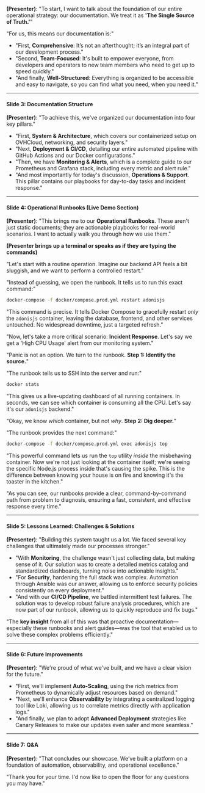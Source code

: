 **(Presenter)**: "To start, I want to talk about the foundation of our entire operational strategy: our documentation. We treat it as **'The Single Source of Truth.'**"

"For us, this means our documentation is:"
*   "First, **Comprehensive**: It’s not an afterthought; it’s an integral part of our development process."
*   "Second, **Team-Focused**: It's built to empower everyone, from developers and operators to new team members who need to get up to speed quickly."
*   "And finally, **Well-Structured**: Everything is organized to be accessible and easy to navigate, so you can find what you need, when you need it."

---

#### **Slide 3: Documentation Structure**

**(Presenter)**: "To achieve this, we've organized our documentation into four key pillars."

*   "First, **System & Architecture**, which covers our containerized setup on OVHCloud, networking, and security layers."
*   "Next, **Deployment & CI/CD**, detailing our entire automated pipeline with GitHub Actions and our Docker configurations."
*   "Then, we have **Monitoring & Alerts**, which is a complete guide to our Prometheus and Grafana stack, including every metric and alert rule."
*   "And most importantly for today's discussion, **Operations & Support**. This pillar contains our playbooks for day-to-day tasks and incident response."

---

#### **Slide 4: Operational Runbooks (Live Demo Section)**

**(Presenter)**: "This brings me to our **Operational Runbooks**. These aren't just static documents; they are actionable playbooks for real-world scenarios. I want to actually walk you through how we use them."

**(Presenter brings up a terminal or speaks as if they are typing the commands)**

"Let's start with a routine operation. Imagine our backend API feels a bit sluggish, and we want to perform a controlled restart."

"Instead of guessing, we open the runbook. It tells us to run this exact command:"

```bash
docker-compose -f docker/compose.prod.yml restart adonisjs
```

"This command is precise. It tells Docker Compose to gracefully restart *only* the `adonisjs` container, leaving the database, frontend, and other services untouched. No widespread downtime, just a targeted refresh."

"Now, let's take a more critical scenario: **Incident Response**. Let's say we get a 'High CPU Usage' alert from our monitoring system."

"Panic is not an option. We turn to the runbook. **Step 1: Identify the source.**"

"The runbook tells us to SSH into the server and run:"

```bash
docker stats
```
"This gives us a live-updating dashboard of all running containers. In seconds, we can see which container is consuming all the CPU. Let's say it's our `adonisjs` backend."

"Okay, we know *which* container, but not *why*. **Step 2: Dig deeper.**"

"The runbook provides the next command:"

```bash
docker-compose -f docker/compose.prod.yml exec adonisjs top
```

"This powerful command lets us run the `top` utility *inside* the misbehaving container. Now we're not just looking at the container itself; we're seeing the specific Node.js process inside that's causing the spike. This is the difference between knowing your house is on fire and knowing it's the toaster in the kitchen."

"As you can see, our runbooks provide a clear, command-by-command path from problem to diagnosis, ensuring a fast, consistent, and effective response every time."

---

#### **Slide 5: Lessons Learned: Challenges & Solutions**

**(Presenter)**: "Building this system taught us a lot. We faced several key challenges that ultimately made our processes stronger."

*   "With **Monitoring**, the challenge wasn't just collecting data, but making sense of it. Our solution was to create a detailed metrics catalog and standardized dashboards, turning noise into actionable insights."
*   "For **Security**, hardening the full stack was complex. Automation through Ansible was our answer, allowing us to enforce security policies consistently on every deployment."
*   "And with our **CI/CD Pipeline**, we battled intermittent test failures. The solution was to develop robust failure analysis procedures, which are now part of our runbook, allowing us to quickly reproduce and fix bugs."

"The **key insight** from all of this was that proactive documentation—especially these runbooks and alert guides—was the tool that enabled us to solve these complex problems efficiently."

---

#### **Slide 6: Future Improvements**

**(Presenter)**: "We're proud of what we've built, and we have a clear vision for the future."

*   "First, we'll implement **Auto-Scaling**, using the rich metrics from Prometheus to dynamically adjust resources based on demand."
*   "Next, we'll enhance **Observability** by integrating a centralized logging tool like Loki, allowing us to correlate metrics directly with application logs."
*   "And finally, we plan to adopt **Advanced Deployment** strategies like Canary Releases to make our updates even safer and more seamless."

---

#### **Slide 7: Q&A**

**(Presenter)**: "That concludes our showcase. We’ve built a platform on a foundation of automation, observability, and operational excellence."

"Thank you for your time. I'd now like to open the floor for any questions you may have."
